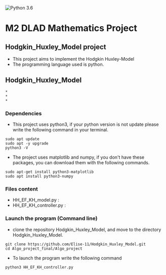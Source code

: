 ![Python 3.6](https://img.shields.io/badge/python-3.9.5-blue.svg)

# M2 DLAD Mathematics Project


## Hodgkin_Huxley_Model project

* This project aims to implement the Hodgkin Huxley-Model
* The programming language used is python.


## Hodgkin_Huxley_Model

    *
    *
    *

### Dependencies 

* This project uses python3, if your python version is not update please write the following command in your terminal.

```{}
sudo apt update
sudo apt -y upgrade
python3 -V
```

* The project uses matplotlib and numpy, if you don't have these packages, you can download them with the following commands.
```{}
sudo apt-get install python3-matplotlib
sudo apt install python3-numpy
```

### Files content

* HH_EF_KH_model.py : 
* HH_EF_KH_controller.py : 

### Launch the program (Command line)
* clone the repository Hodgkin_Huxley_Model, and move to the directory Hodgkin_Huxley_Model. 
```{}
git clone https://github.com/Elise-11/Hodgkin_Huxley_Model.git
cd Algo_project_final/Algo_project
```
* To launch the program write the following command

```{}
python3 HH_EF_KH_controller.py
```
